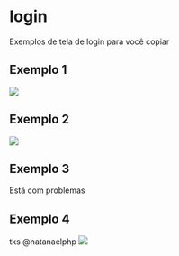 # login
Exemplos de tela de login para você copiar

## Exemplo 1

![](https://cloud.githubusercontent.com/assets/1509692/10262771/9ee58d6e-69ac-11e5-853f-8b7f976b4dcc.png)

## Exemplo 2

![](https://cloud.githubusercontent.com/assets/1509692/10262780/dc9d605a-69ac-11e5-83fb-02ef62fa3e98.png)

## Exemplo 3

Está com problemas

## Exemplo 4
tks @natanaelphp 
![](https://cloud.githubusercontent.com/assets/1509692/10679242/f8f4b980-78f5-11e5-9404-6c70201c35a5.png)
